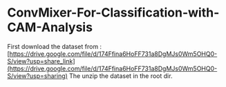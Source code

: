 # ConvMixer-For-Classification-with-CAM-Analysis

First download the dataset from : [https://drive.google.com/file/d/174Ffina6HoFF731a8DgMJs0Wm5OHQ0-S/view?usp=share_link](https://drive.google.com/file/d/174Ffina6HoFF731a8DgMJs0Wm5OHQ0-S/view?usp=sharing) 
The unzip the dataset in the root dir.
